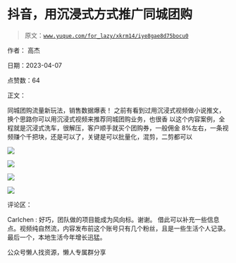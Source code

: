 # 抖音，用沉浸式方式推广同城团购

> 原文：[`www.yuque.com/for_lazy/xkrm14/iye8gae8d75bocu0`](https://www.yuque.com/for_lazy/xkrm14/iye8gae8d75bocu0)

作者： 高杰

日期：2023-04-07

点赞数：64

正文：

同城团购流量新玩法，销售数据爆表！ 之前有看到过用沉浸式视频做小说推文，换个思路你可以用沉浸式视频来推荐同城团购业务，也很香 以这个内容案例，全程就是沉浸式洗车，很解压，客户顺手就买个团购券，一般佣金 8%左右，一条视频赚个千把块，还是可以了，关键是可以批量化，混剪，二剪都可以

![](img/d9e13ac500ae63a25f3e6c8a888dfcb8.png)  

![](img/caf67a4bc5f5a2839a1f2c94c25228fc.png)  

![](img/4a687991f46a67e57d39203de0cad888.png)  

![](img/7d927a9adb197d7d50cbc10ac694601a.png)  

评论区：

Carlchen : 好巧，团队做的项目能成为风向标。谢谢。 借此可以补充一些信息点。视频纯自然流，内容发布前这个账号只有几个粉丝，且是一些生活个人记录。最后一个，本地生活今年增长迅猛。

公众号懒人找资源，懒人专属群分享

